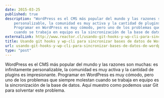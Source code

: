 ```yaml
---
date: 2015-03-25
published: true
description: "WordPress es el CMS más popular del mundo y las razones son muchas: es infinitamente
    personalizable, la comunidad es muy activa y la cantidad de plugins es impresionante.
    Programar en WordPress es muy cómodo, pero uno de los problemas que siempre molestan
    cuando se trabaja en equipo es la sincronización de la base de datos."
externalLink: http://www.reactor.cl/usando-git-hooks-y-wp-cli-para-sincronizar-bases-de-datos-de-wordpress/
title: Usando git hooks y wp-cli para sincronizar bases de datos de Wordpress
url: usando-git-hooks-y-wp-cli-para-sincronizar-bases-de-datos-de-wordpress/
type: "post"
---
```


WordPress es el CMS más popular del mundo y las razones son muchas: es infinitamente personalizable, la comunidad es muy activa y la cantidad de plugins es impresionante. Programar en WordPress es muy cómodo, pero uno de los problemas que siempre molestan cuando se trabaja en equipo es la sincronización de la base de datos. Aquí muestro como podemos usar Git para solventar este problema.